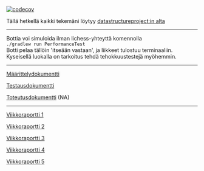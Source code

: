[![codecov](https://codecov.io/gh/ArtKoski/chessBot/branch/master/graph/badge.svg?token=7OF4D55JQ9)](https://codecov.io/gh/ArtKoski/chessBot)


Tällä hetkellä kaikki tekemäni löytyy [datastructureproject:in alta](https://github.com/ArtKoski/chessBot/tree/master/src/main/java/datastructureproject)  
___________________
Bottia voi simuloida ilman lichess-yhteyttä komennolla  
``` ./gradlew run PerformanceTest ```  
Botti pelaa tällöin 'itseään vastaan', ja liikkeet tulostuu terminaaliin.  
Kyseisellä luokalla on tarkoitus tehdä tehokkuustestejä myöhemmin.  

_____________________

[Määrittelydokumentti](https://github.com/ArtKoski/chessBot/tree/master/documentation/tekoäly/Määrittelydokumentti.md)

[Testausdokumentti](https://github.com/ArtKoski/chessBot/blob/25616b66feea8812951f0831adae2a11bfc5b189/documentation/teko%C3%A4ly/Testausdokumentti.md)  

[Toteutusdokumentti](https://github.com/ArtKoski/chessBot/blob/25616b66feea8812951f0831adae2a11bfc5b189/documentation/teko%C3%A4ly/Toteutusdokumentti.md) (NA) 

_____________

[Viikkoraportti 1](https://github.com/ArtKoski/chessBot/tree/master/documentation/tekoäly/viikkoraportti1.md)  
  
[Viikkoraportti 2](https://github.com/ArtKoski/chessBot/blob/master/documentation/tekoäly/viikkoraportti2.md)  

[Viikkoraportti 3](https://github.com/ArtKoski/chessBot/blob/master/documentation/tekoäly/viikkoraportti3.md)  

[Viikkoraportti 4](https://github.com/ArtKoski/chessBot/blob/master/documentation/tekoäly/viikkoraportti4.md)

[Viikkoraportti 5](https://github.com/ArtKoski/chessBot/blob/master/documentation/teko%C3%A4ly/viikkoraportti5.md)

